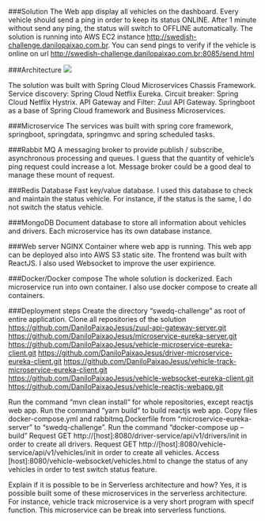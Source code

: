 ###Solution
The Web app display all vehicles on the dashboard. Every vehicle should send a ping in order to keep its status ONLINE. After 1 minute without send any ping, the status will switch to OFFLINE automatically.
The solution is running into AWS EC2 instance http://swedish-challenge.danilopaixao.com.br.
You can send pings to verify if the vehicle is online on url http://swedish-challenge.danilopaixao.com.br:8085/send.html

###Architecture
![](https://https://s3.amazonaws.com/bucket.danilopaixao.com.br/spring-cloud-vehicle-solution.png)

The solution was built with Spring Cloud Microservices Chassis Framework.
Service discovery: Spring Cloud Netflix Eureka. 
Circuit breaker: Spring Cloud Netflix Hystrix.
API Gateway and Filter: Zuul API Gateway.
Springboot as a base of Spring Cloud framework and Business Microservices.

###Microservice
The services was built with spring core framework, springboot, springdata, springmvc and spring scheduled tasks.

###Rabbit MQ
A messaging broker to provide publish / subscribe, asynchronous processing and queues.
I guess that the quantity of vehicle’s ping request could increase a lot. Message broker could be a good deal to manage these mount of request.

###Redis Database
Fast key/value database. I used this database to check and maintain the status vehicle.
For instance, if the status is the same, I do not switch the status vehicle.

###MongoDB
Document database to store all information about vehicles and drivers. Each microservice has its own database instance.

###Web server NGINX
Container where web app is running. This web app can be deployed also into AWS S3 static site. The frontend was built with ReactJS. I also used Websocket to improve the user expirience.

###Docker/Docker compose
The whole solution is dockerized. Each microservice run into own container. I also use docker compose to create all containers.

###Deployment steps
Create the directory “swedq-challenge” as root of entire application.
Clone all repositories of the solution
https://github.com/DaniloPaixaoJesus/zuul-api-gateway-server.git
https://github.com/DaniloPaixaoJesus/microservice-eureka-server.git
https://github.com/DaniloPaixaoJesus/vehicle-microservice-eureka-client.git
https://github.com/DaniloPaixaoJesus/driver-microservice-eureka-client.git
https://github.com/DaniloPaixaoJesus/vehicle-track-microservice-eureka-client.git
https://github.com/DaniloPaixaoJesus/vehicle-websocket-eureka-client.git
https://github.com/DaniloPaixaoJesus/vehicle-reactjs-webapp.git

Run the command “mvn clean install“ for whole repositories, except reactjs web app.
Run the command “yarn build” to build reactjs web app.
Copy files docker-compose.yml and rabbitmq.Dockerfile from “microservice-eureka-server” to “swedq-challenge”.
Run the command “docker-compose up –build”
Request GET http://[host]:8080/driver-service/api/v1/drivers/init in order to create all drivers.
Request GET http://[host]:8080/vehicle-service/api/v1/vehicles/init in order to create all vehicles.
Access [host]:8080/vehicle-websocket/vehicles.html to change the status of any vehicles in order to test switch status feature.

Explain if it is possible to be in Serverless architecture and how?
Yes, it is possible built some of these microservices in the serverless architecture. For instance, vehicle track microservice is a very short program with specif function. This microservice can be break into serverless functions.
